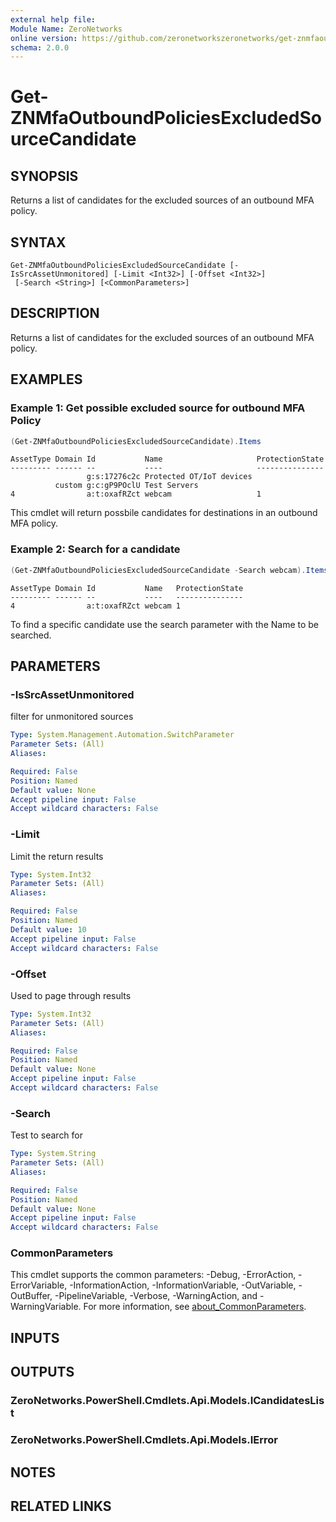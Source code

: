 ```yaml
---
external help file:
Module Name: ZeroNetworks
online version: https://github.com/zeronetworkszeronetworks/get-znmfaoutboundpoliciesexcludedsourcecandidate
schema: 2.0.0
---
```


# Get-ZNMfaOutboundPoliciesExcludedSourceCandidate

## SYNOPSIS
Returns a list of candidates for the excluded sources of an outbound MFA policy.

## SYNTAX

```
Get-ZNMfaOutboundPoliciesExcludedSourceCandidate [-IsSrcAssetUnmonitored] [-Limit <Int32>] [-Offset <Int32>]
 [-Search <String>] [<CommonParameters>]
```

## DESCRIPTION
Returns a list of candidates for the excluded sources of an outbound MFA policy.

## EXAMPLES

### Example 1: Get possible excluded source for outbound MFA Policy
```powershell
(Get-ZNMfaOutboundPoliciesExcludedSourceCandidate).Items
```

```output
AssetType Domain Id           Name                     ProtectionState
--------- ------ --           ----                     ---------------
                 g:s:17276c2c Protected OT/IoT devices 
          custom g:c:gP9POclU Test Servers             
4                a:t:oxafRZct webcam                   1
```

This cmdlet will return possbile candidates for destinations in an outbound MFA policy.

### Example 2: Search for a candidate
```powershell
(Get-ZNMfaOutboundPoliciesExcludedSourceCandidate -Search webcam).Items
```

```output
AssetType Domain Id           Name   ProtectionState
--------- ------ --           ----   ---------------
4                a:t:oxafRZct webcam 1
```

To find a specific candidate use the search parameter with the Name to be searched.

## PARAMETERS

### -IsSrcAssetUnmonitored
filter for unmonitored sources

```yaml
Type: System.Management.Automation.SwitchParameter
Parameter Sets: (All)
Aliases:

Required: False
Position: Named
Default value: None
Accept pipeline input: False
Accept wildcard characters: False
```

### -Limit
Limit the return results

```yaml
Type: System.Int32
Parameter Sets: (All)
Aliases:

Required: False
Position: Named
Default value: 10
Accept pipeline input: False
Accept wildcard characters: False
```

### -Offset
Used to page through results

```yaml
Type: System.Int32
Parameter Sets: (All)
Aliases:

Required: False
Position: Named
Default value: None
Accept pipeline input: False
Accept wildcard characters: False
```

### -Search
Test to search for

```yaml
Type: System.String
Parameter Sets: (All)
Aliases:

Required: False
Position: Named
Default value: None
Accept pipeline input: False
Accept wildcard characters: False
```

### CommonParameters
This cmdlet supports the common parameters: -Debug, -ErrorAction, -ErrorVariable, -InformationAction, -InformationVariable, -OutVariable, -OutBuffer, -PipelineVariable, -Verbose, -WarningAction, and -WarningVariable. For more information, see [about_CommonParameters](http://go.microsoft.com/fwlink/?LinkID=113216).

## INPUTS

## OUTPUTS

### ZeroNetworks.PowerShell.Cmdlets.Api.Models.ICandidatesList

### ZeroNetworks.PowerShell.Cmdlets.Api.Models.IError

## NOTES

## RELATED LINKS

